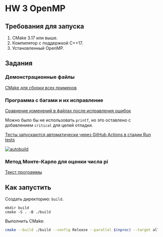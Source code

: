 # HW 3 OpenMP

## Требования для запуска

1. CMake 3.17 или выше.
2. Компилятор с поддержкой C++17.
3. Установленный OpenMP.

## Задания

### Демонстрационные файлы

[CMake для сборки всех примеров](openmp/CMakeLists.txt)

### Программа с багами и их исправление

[Сравнение изменений в файлах после исправления ошибок](https://github.com/KernelA/made-hpc-hw3/compare/code-with-bugs...code-fixed?diff=split)

Можно было бы не использовать `printf`, но это оставлено с добавлением `critical` для целей отладки.

[Тесты запускаются автоматически через GitHub Actions в стадии Run tests](https://github.com/KernelA/made-hpc-hw3/compare/code-with-bugs...code-fixed?diff=split)

[![autobuild](https://github.com/KernelA/made-hpc-hw3/actions/workflows/build.yaml/badge.svg?branch=master)](https://github.com/KernelA/made-hpc-hw3/actions/workflows/build.yaml)

### Метод Монте-Карло для оценки числа pi

[Текст программы](openmp/src/omp_monte_carlo.cpp)

## Как запустить

Создать директорию: `build`.
```
mkdir build
cmake -S . -B ./build
```

Выполнить CMake:
```bash
cmake --build ./build --config Release --parallel $(nproc) --target all
```

